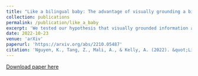 ```yaml
---
title: "Like a bilingual baby: The advantage of visually grounding a bilingual language model"
collection: publications
permalink: /publication/like_a_baby
excerpt: 'We tested our hypothesis that visually grounded information assists the natural language learning process in a bilingual context by proposing the MM-LSTM, a Multimodal Multilingual LSTM model, and comparing its performance with a Monomodal Multilingual LSTM.'
date: 2022-10-23
venue: 'arXiv'
paperurl: 'https://arxiv.org/abs/2210.05487'
citation: 'Nguyen, K., Tang, Z., Mali, A., & Kelly, A. (2022). &quot;Like a bilingual baby: The advantage of visually grounding a bilingual language model &quot; <i>arXiv</i>'
---
```



[Download paper here](https://arxiv.org/abs/2210.05487)

